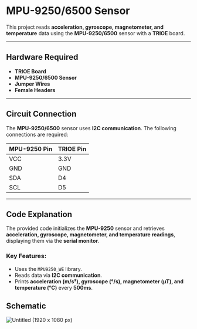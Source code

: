 # **MPU-9250/6500 Sensor**  

This project reads **acceleration, gyroscope, magnetometer, and temperature** data using the **MPU-9250/6500** sensor with a **TRIOE** board.

---

## **Hardware Required**
- **TRIOE Board**
- **MPU-9250/6500 Sensor**
- **Jumper Wires**
- **Female Headers**  

---

## **Circuit Connection**  
The **MPU-9250/6500** sensor uses **I2C communication**. The following connections are required:

| MPU-9250 Pin | TRIOE Pin |
|-------------|-----------|
| VCC         | 3.3V      |
| GND         | GND       |
| SDA         | D4        |
| SCL         | D5        |

---

## **Code Explanation**  
The provided code initializes the **MPU-9250** sensor and retrieves **acceleration, gyroscope, magnetometer, and temperature readings**, displaying them via the **serial monitor**.

### **Key Features:**
- Uses the `MPU9250_WE` library.
- Reads data via **I2C communication**.
- Prints **acceleration (m/s²), gyroscope (°/s), magnetometer (µT), and temperature (°C)** every **500ms**.

## **Schematic**
![Untitled (1920 x 1080 px)](https://github.com/user-attachments/assets/56e48e2a-ecba-4867-a110-b9f80e4a284a)



